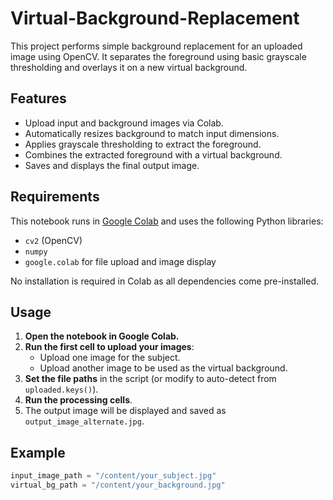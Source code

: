 # Virtual-Background-Replacement

This project performs simple background replacement for an uploaded image using OpenCV. It separates the foreground using basic grayscale thresholding and overlays it on a new virtual background.

## Features

- Upload input and background images via Colab.
- Automatically resizes background to match input dimensions.
- Applies grayscale thresholding to extract the foreground.
- Combines the extracted foreground with a virtual background.
- Saves and displays the final output image.

## Requirements

This notebook runs in [Google Colab](https://colab.research.google.com/) and uses the following Python libraries:

- `cv2` (OpenCV)
- `numpy`
- `google.colab` for file upload and image display

No installation is required in Colab as all dependencies come pre-installed.

## Usage

1. **Open the notebook in Google Colab.**
2. **Run the first cell to upload your images**:
   - Upload one image for the subject.
   - Upload another image to be used as the virtual background.
3. **Set the file paths** in the script (or modify to auto-detect from `uploaded.keys()`).
4. **Run the processing cells**.
5. The output image will be displayed and saved as `output_image_alternate.jpg`.

## Example

```python
input_image_path = "/content/your_subject.jpg"
virtual_bg_path = "/content/your_background.jpg"
